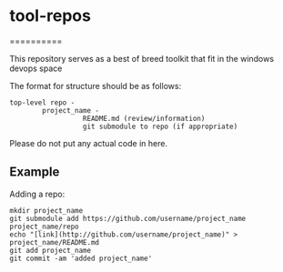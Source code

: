 # tool-repos
==========

This repository serves as a best of breed toolkit that fit in the windows devops space 

The format for structure should be as follows:

	top-level repo -
			project_name -
				      README.md (review/information)
				      git submodule to repo (if appropriate)

Please do not put any actual code in here.


## Example

Adding a repo:

	mkdir project_name
	git submodule add https://github.com/username/project_name project_name/repo
	echo "[link](http://github.com/username/project_name)" > project_name/README.md
	git add project_name
	git commit -am 'added project_name'
